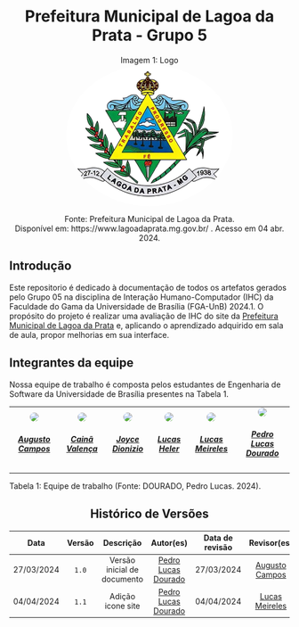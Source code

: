 # <center>  Prefeitura Municipal de Lagoa da Prata - Grupo 5 </center>

<center>Imagem 1: Logo</center>
<div style="text-align:center;">
  <img src="docs/assets/images/favicon.png" alt="Logo Prefeitura" style="display:block; margin:auto; border-radius: 50%; width: 300px; height: auto;">
  <p style="text-align:center;">Fonte: Prefeitura Municipal de Lagoa da Prata. <br>
  Disponível em: https://www.lagoadaprata.mg.gov.br/ . Acesso em 04 abr. 2024.</p>
</div>


## Introdução
Este repositorio é dedicado à documentação de todos os artefatos gerados pelo Grupo 05 na disciplina de Interação Humano-Computador (IHC) da Faculdade do Gama da Universidade de Brasília (FGA-UnB) 2024.1. O propósito do projeto é realizar uma avaliação de IHC do site da [Prefeitura Municipal de Lagoa da Prata](https://www.lagoadaprata.mg.gov.br/) e, aplicando o aprendizado adquirido em sala de aula, propor melhorias em sua interface. 

## Integrantes da equipe
Nossa equipe de trabalho é composta pelos estudantes de Engenharia de Software da Universidade de Brasília presentes na Tabela 1.

<center>
<table style="margin-left: auto; margin-right: auto;">
<tr>
    <td align="center">
        <a href="https://github.com/Augcamp">
        <img style="border-radius: 50%;" src="https://github.com/Augcamp.png" width="150px;"/>
        <h5 class="text-center">Augusto Campos</h5>
      </a>
    </td>
    <td align="center">
        <a href="https://github.com/freitasc">
        <img style="border-radius: 50%;" src="https://github.com/freitasc.png" width="150px;"/>
        <h5 class="text-center">Cainã Valença</h5>
      </a>
    </td>
    <td align="center">
        <a href="https://github.com/joycejdm">
        <img style="border-radius: 50%;" src="https://github.com/joycejdm.png" width="150px;"/>
        <h5 class="text-center">Joyce Dionizio</h5>
      </a>
    </td>
    <td align="center">
        <a href="https://github.com/Akaeboshi">
        <img style="border-radius: 50%;" src="https://github.com/Akaeboshi.png" width="150px;"/>
        <h5 class="text-center">Lucas Heler</h5>
      </a>
    </td>
    <td align="center">
        <a href="https://github.com/Katuner">
        <img style="border-radius: 50%;" src="https://github.com/Katuner.png" width="150px;"/>
        <h5 class="text-center">Lucas Meireles</h5>
      </a>
    </td>
    <td align="center">
        <a href="https://github.com/lucasdray">
        <img style="border-radius: 50%;" src="https://github.com/lucasdray.png" width="150px;"/>
        <h5 class="text-center">Pedro Lucas Dourado</h5>
      </a>
    </td>
</table>



<div style="text-align: left">
<p> Tabela 1: Equipe de trabalho (Fonte: DOURADO, Pedro Lucas. 2024).</p>
</div>

## Histórico de Versões
|    Data    | Versão |          Descrição          |                      Autor(es)                      | Data de revisão |                 Revisor(es)                  |
| :--------: | :----: | :-------------------------: | :-------------------------------------------------: | :-------------: | :------------------------------------------: |
| 27/03/2024 | `1.0`  | Versão inicial de documento | [Pedro Lucas Dourado](https://github.com/lucasdray) |   27/03/2024    | [Augusto Campos](https://github.com/Augcamp) |
| 04/04/2024 | `1.1`  |      Adição icone site      | [Pedro Lucas Dourado](https://github.com/lucasdray) |   04/04/2024    | [Lucas Meireles](https://github.com/Katuner) |